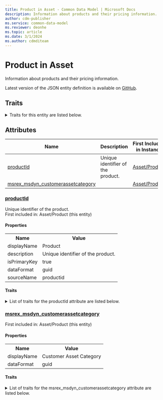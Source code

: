 ```yaml
---
title: Product in Asset - Common Data Model | Microsoft Docs
description: Information about products and their pricing information.
author: cdm-publisher
ms.service: common-data-model
ms.reviewer: deonhe
ms.topic: article
ms.date: 3/1/2024
ms.author: cdmditeam
---
```


# Product in Asset

Information about products and their pricing information\.  
  
 Latest version of the JSON entity definition is available on <a href="https://github.com/Microsoft/CDM/tree/master/schemaDocuments/Retail/Asset/Product.cdm.json" target="_blank">GitHub</a>.  

## Traits

<details>
<summary>Traits for this entity are listed below.  
</summary>

**is.CDM.entityVersion**  
    <table><tr><th>Parameter</th><th>Value</th><th>Data type</th><th>Explanation</th></tr><tr><td>versionNumber</td><td>"1.1"</td><td>string</td><td>semantic version number of the entity</td></tr></table>

**is.identifiedBy**  
  names a specifc identity attribute to use with an entity  <table><tr><th>Parameter</th><th>Value</th><th>Data type</th><th>Explanation</th></tr><tr><td>attribute</td><td>[Product/(resolvedAttributes)/productId](#productId)</td><td>attribute</td><td></td></tr></table>

**is.CDM.attributeGroup**  
  identifies standard groups of attributes in CDM entities.  <table><tr><th>Parameter</th><th>Value</th><th>Data type</th><th>Explanation</th></tr><tr><td>groupList</td><td><table><tr><th>attributeGroupReference</th></tr><tr><td>/Retail/Asset/Product.cdm.json/Product<br>/hasAttributes/attributesAddedAtThisScope</td></tr></table></td><td>entity</td><td></td></tr></table>

**is.localized.describedAs**  
  Holds the list of language specific descriptive text for an object.  <table><tr><th>Parameter</th><th>Value</th><th>Data type</th><th>Explanation</th></tr><tr><td>localizedDisplayText</td><td><table><tr><th>languageTag</th><th>displayText</th></tr><tr><td>en</td><td>Information about products and their pricing information.</td></tr></table></td><td>entity</td><td>a reference to the constant entity holding the list of localized text</td></tr></table>

**is.localized.displayedAs**  
  Holds the list of language specific display text for an object.  <table><tr><th>Parameter</th><th>Value</th><th>Data type</th><th>Explanation</th></tr><tr><td>localizedDisplayText</td><td><table><tr><th>languageTag</th><th>displayText</th></tr><tr><td>en</td><td>Product</td></tr></table></td><td>entity</td><td>a reference to the constant entity holding the list of localized text</td></tr></table>

**is.CDS.sourceNamed**  
  the unique name that identifies this object in CDS for Applications.  <table><tr><th>Parameter</th><th>Value</th><th>Data type</th><th>Explanation</th></tr><tr><td>name</td><td>"product"</td><td>string</td><td></td></tr></table>

**has.entitySchemaAbstractionLevel**  
  A level of abstraction assigned to an Entity schema. Logical schema descriptions use complex dataTypes, inheritance, and entities as attributes. Resolved descriptions contain none of those things, only final trait and attribute sets are shown. A composition schema manipulates, guides or re-states parts of logical schemas to produce one resolved schema.  <table><tr><th>Parameter</th><th>Value</th><th>Data type</th><th>Explanation</th></tr><tr><td>level</td><td>"resolved"</td><td>string</td><td>Possible values: logical, composition, resolved</td></tr></table>

</details>

## Attributes

|Name|Description|First Included in Instance|
|---|---|---|
|[productId](#productId)|Unique identifier of the product\.|<a href="Product.md" target="_blank">Asset/Product</a>|
|[msrex_msdyn_customerassetcategory](#msrex_msdyn_customerassetcategory)||<a href="Product.md" target="_blank">Asset/Product</a>|

### <a href=#productId name="productId">productId</a>

Unique identifier of the product\.  
First included in: Asset/Product \(this entity\)  

#### Properties

<table><tr><th>Name</th><th>Value</th></tr><tr><td>displayName</td><td>Product</td></tr><tr><td>description</td><td>Unique identifier of the product.</td></tr><tr><td>isPrimaryKey</td><td>true</td></tr><tr><td>dataFormat</td><td>guid</td></tr><tr><td>sourceName</td><td>productid</td></tr></table>

#### Traits

<details>
<summary>List of traits for the productId attribute are listed below.</summary>

\*\*is\.dataFormat\.character\*\*  
  \*\*is\.dataFormat\.big\*\*  
  indicates an atomic but multi-unit version of a fundamental type such as a multi byte encoded character, a double precision float, a long integer.  

\*\*is\.dataFormat\.array\*\*  
  indicates a contiguous sequence of fundamental units that shoud be taken as a whole and considered one value. Array of Character is a String, Array of Byte is a Binary Object  

\*\*is\.dataFormat\.guid\*\*  
  \*\*means\.identity\.entityId\*\*  
  \*\*is\.identifiedBy\*\*  
  names a specifc identity attribute to use with an entity  <table><tr><th>Parameter</th><th>Value</th><th>Data type</th><th>Explanation</th></tr><tr><td>attribute</td><td>[Product/(resolvedAttributes)/productId](#productId)</td><td>attribute</td><td></td></tr></table>

\*\*is\.requiredAtLevel\*\*  
  The requirement level for setting values into this attribute in CDS for Applications or for including this attribute in entities created in CDS for Analytics  <table><tr><th>Parameter</th><th>Value</th><th>Data type</th><th>Explanation</th></tr><tr><td>level</td><td>"systemrequired"</td><td>string</td><td>values can be: 'systemrequired', 'required', 'recommended', 'none'</td></tr></table>

\*\*is\.localized\.describedAs\*\*  
  Holds the list of language specific descriptive text for an object.  <table><tr><th>Parameter</th><th>Value</th><th>Data type</th><th>Explanation</th></tr><tr><td>localizedDisplayText</td><td><table><tr><th>languageTag</th><th>displayText</th></tr><tr><td>en</td><td>Unique identifier of the product.</td></tr></table></td><td>entity</td><td>a reference to the constant entity holding the list of localized text</td></tr></table>

\*\*is\.localized\.displayedAs\*\*  
  Holds the list of language specific display text for an object.  <table><tr><th>Parameter</th><th>Value</th><th>Data type</th><th>Explanation</th></tr><tr><td>localizedDisplayText</td><td><table><tr><th>languageTag</th><th>displayText</th></tr><tr><td>en</td><td>Product</td></tr></table></td><td>entity</td><td>a reference to the constant entity holding the list of localized text</td></tr></table>

\*\*is\.CDS\.sourceNamed\*\*  
  the unique name that identifies this object in CDS for Applications.  <table><tr><th>Parameter</th><th>Value</th><th>Data type</th><th>Explanation</th></tr><tr><td>name</td><td>"productid"</td><td>string</td><td></td></tr></table>

\*\*is\.CDS\.ordered\*\*  
  the column number for an attribute with an entity in CDS for Applications.  <table><tr><th>Parameter</th><th>Value</th><th>Data type</th><th>Explanation</th></tr><tr><td>ordinal</td><td>"10000"</td><td>integer</td><td></td></tr></table>

\*\*is\.dataFormat\.guid\*\*  
  \*\*is\.dataFormat\.character\*\*  
  \*\*is\.dataFormat\.array\*\*  
  indicates a contiguous sequence of fundamental units that shoud be taken as a whole and considered one value. Array of Character is a String, Array of Byte is a Binary Object  

</details>

### <a href=#msrex_msdyn_customerassetcategory name="msrex_msdyn_customerassetcategory">msrex_msdyn_customerassetcategory</a>

First included in: Asset/Product \(this entity\)  

#### Properties

<table><tr><th>Name</th><th>Value</th></tr><tr><td>displayName</td><td>Customer Asset Category</td></tr><tr><td>dataFormat</td><td>guid</td></tr></table>

#### Traits

<details>
<summary>List of traits for the msrex_msdyn_customerassetcategory attribute are listed below.</summary>

\*\*is\.dataFormat\.character\*\*  
  \*\*is\.dataFormat\.big\*\*  
  indicates an atomic but multi-unit version of a fundamental type such as a multi byte encoded character, a double precision float, a long integer.  

\*\*is\.dataFormat\.array\*\*  
  indicates a contiguous sequence of fundamental units that shoud be taken as a whole and considered one value. Array of Character is a String, Array of Byte is a Binary Object  

\*\*is\.dataFormat\.guid\*\*  
  \*\*means\.identity\.entityId\*\*  
  \*\*is\.requiredAtLevel\*\*  
  The requirement level for setting values into this attribute in CDS for Applications or for including this attribute in entities created in CDS for Analytics  <table><tr><th>Parameter</th><th>Value</th><th>Data type</th><th>Explanation</th></tr><tr><td>level</td><td>"none"</td><td>string</td><td>values can be: 'systemrequired', 'required', 'recommended', 'none'</td></tr></table>

\*\*is\.localized\.describedAs\*\*  
  Holds the list of language specific descriptive text for an object.  <table><tr><th>Parameter</th><th>Value</th><th>Data type</th><th>Explanation</th></tr><tr><td>localizedDisplayText</td><td><table><tr><th>languageTag</th><th>displayText</th></tr><tr><td>en</td><td></td></tr></table></td><td>entity</td><td>a reference to the constant entity holding the list of localized text</td></tr></table>

\*\*is\.localized\.displayedAs\*\*  
  Holds the list of language specific display text for an object.  <table><tr><th>Parameter</th><th>Value</th><th>Data type</th><th>Explanation</th></tr><tr><td>localizedDisplayText</td><td><table><tr><th>languageTag</th><th>displayText</th></tr><tr><td>en</td><td>Customer Asset Category</td></tr></table></td><td>entity</td><td>a reference to the constant entity holding the list of localized text</td></tr></table>

\*\*is\.CDS\.lookup\*\*  
  The attribute represents a style of lookup in CDS for Applications  <table><tr><th>Parameter</th><th>Value</th><th>Data type</th><th>Explanation</th></tr><tr><td>style</td><td>"single"</td><td>string</td><td></td></tr></table>

\*\*is\.linkedEntity\.identifier\*\*  
  Marks the attribute(s) that hold foreign key references to a linked (used as an attribute) entity. This attribute is added to the resolved entity to enumerate the referenced entities.  <table><tr><th>Parameter</th><th>Value</th><th>Data type</th><th>Explanation</th></tr><tr><td>entityReferences</td><td><table><tr><th>entityReference</th><th>attributeReference</th><th>relationshipName</th></tr><tr><td><a href="../../../CustomerAssetCategory.md" target="_blank">CustomerAssetCategory.cdm.json/CustomerAssetCategory</a></td><td><a href="../../../CustomerAssetCategory.md#customerassetcategoryId" target="_blank">customerassetcategoryId</a></td></tr></table></td><td>entity</td><td>a reference to the constant entity holding the list of entity references</td></tr></table>

\*\*is\.dataFormat\.guid\*\*  
  \*\*is\.dataFormat\.character\*\*  
  \*\*is\.dataFormat\.array\*\*  
  indicates a contiguous sequence of fundamental units that shoud be taken as a whole and considered one value. Array of Character is a String, Array of Byte is a Binary Object  

</details>
